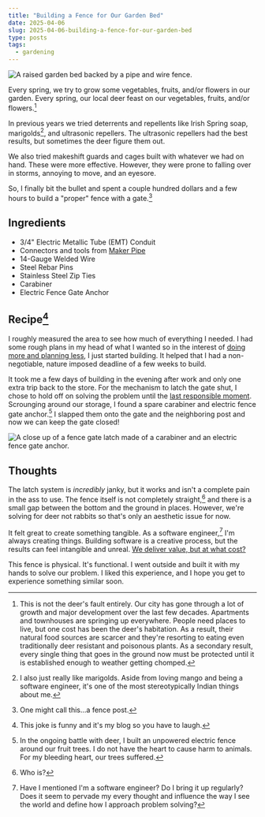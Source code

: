 ```yaml
---
title: "Building a Fence for Our Garden Bed"
date: 2025-04-06
slug: 2025-04-06-building-a-fence-for-our-garden-bed
type: posts
tags:
  - gardening
---
```


![A raised garden bed backed by a pipe and wire fence.](/images/full-fence.jpg)

Every spring, we try to grow some vegetables, fruits, and/or flowers in our garden. 
Every spring, our local deer feast on our vegetables, fruits, and/or flowers.[^1]

In previous years we tried deterrents and repellents like Irish Spring soap, marigolds[^2], 
and ultrasonic repellers. The ultrasonic repellers had the best results, but sometimes
the deer figure them out. 

We also tried makeshift guards and cages built with whatever we had on hand. These
were more effective. However, they were prone to falling over in storms, annoying
to move, and an eyesore.

So, I finally bit the bullet and spent a couple hundred dollars and a few hours
to build a "proper" fence with a gate.[^3]

## Ingredients

- 3/4" Electric Metallic Tube (EMT) Conduit
- Connectors and tools from [Maker Pipe](https://makerpipe.com/collections/modular-pipe-fittings)
- 14-Gauge Welded Wire
- Steel Rebar Pins
- Stainless Steel Zip Ties
- Carabiner
- Electric Fence Gate Anchor

## Recipe[^4]

I roughly measured the area to see how much of everything I needed. I had some rough
plans in my head of what I wanted so in the interest of [doing more and 
planning less](../2025-03-22-common-threads-planning-is-good-doing-is-better),
I just started building. It helped that I had a non-negotiable, nature imposed 
deadline of a few weeks to build.

It took me a few days of building in the evening after work and only one extra 
trip back to the store. For the mechanism to latch the gate shut, I chose to
hold off on solving the problem until the [last responsible moment](https://www.ivannovak.com/blog/the-last-responsible-moment-strategic-decision-making).
Scrounging around our storage, I found a spare carabiner and electric fence
gate anchor.[^5] I slapped them onto the gate and the neighboring post and now 
we can keep the gate closed! 

![A close up of a fence gate latch made of a carabiner and an electric fence gate anchor.](/images/gate-closeup.jpg)

## Thoughts

The latch system is *incredibly* janky, but it works and isn't a complete pain in 
the ass to use. The fence itself is not completely straight,[^6] and there is a small gap
between the bottom and the ground in places. However, we're solving for deer not 
rabbits so that's only an aesthetic issue for now.

It felt great to create something tangible. As a software engineer,[^7] I'm always
creating things. Building software is a creative process, but the results can 
feel intangible and unreal. [We deliver value, but at what cost?](https://www.youtube.com/watch?v=DYvhC_RdIwQ)

This fence is physical. It's functional. I went outside and built it with my hands 
to solve our problem. I liked this experience, and I hope you get to experience
something similar soon.


[^1]: This is not the deer's fault entirely. Our city has gone through a lot of 
growth and major development over the last few decades. Apartments and townhouses are 
springing up everywhere. People need places to live, but one cost has been the deer's
habitation. As a result, their natural food sources are scarcer and they're resorting 
to eating even traditionally deer resistant and poisonous plants. As a secondary 
result, every single thing that goes in the ground now must be protected until it 
is established enough to weather getting chomped.
[^2]: I also just really like marigolds. Aside from loving mango and being a software engineer,
it's one of the most stereotypically Indian things about me.
[^3]: One might call this...a fence post.
[^4]: This joke is funny and it's my blog so you have to laugh.
[^5]: In the ongoing battle with deer, I built  an unpowered electric fence around 
our fruit trees. I do not have the heart to cause harm to animals. For my bleeding 
heart, our trees suffered.
[^6]: Who is?
[^7]: Have I mentioned I'm a software engineer? Do I bring it up regularly? Does it 
seem to pervade my every thought and influence the way I see the world and define 
how I approach problem solving?
